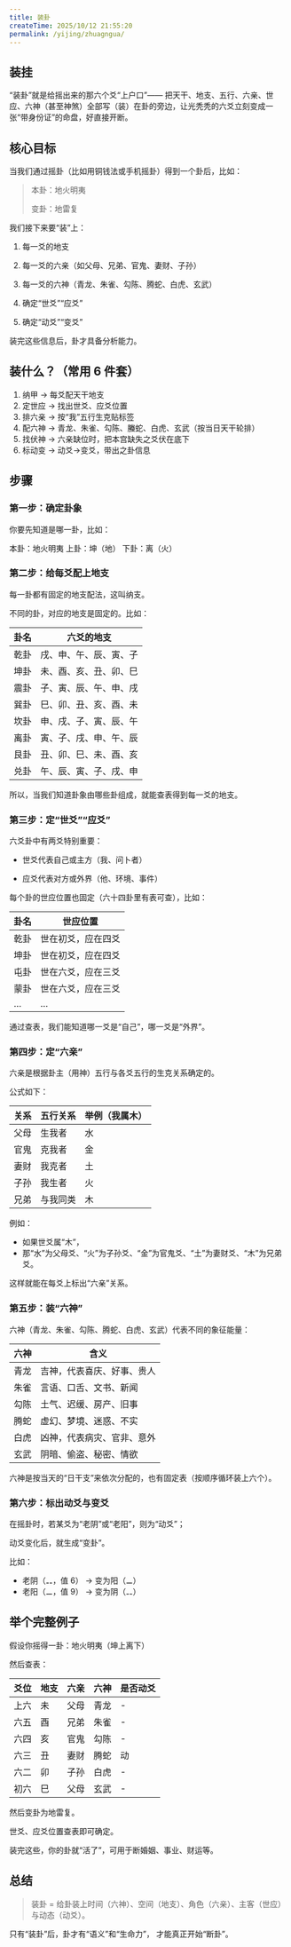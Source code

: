 ```yaml
---
title: 装卦
createTime: 2025/10/12 21:55:20
permalink: /yijing/zhuagngua/
---
```


## 装挂
“装卦”就是给摇出来的那六个爻“上户口”——
把天干、地支、五行、六亲、世应、六神（甚至神煞）全部写（装）在卦的旁边，让光秃秃的六爻立刻变成一张“带身份证”的命盘，好直接开断。

## 核心目标

当我们通过摇卦（比如用铜钱法或手机摇卦）得到一个卦后，比如：

> 本卦：地火明夷
> 
> 变卦：地雷复

我们接下来要“装”上：

1. 每一爻的地支

2. 每一爻的六亲（如父母、兄弟、官鬼、妻财、子孙）

3. 每一爻的六神（青龙、朱雀、勾陈、腾蛇、白虎、玄武）

4. 确定“世爻”“应爻”

5. 确定“动爻”“变爻”

装完这些信息后，卦才具备分析能力。


## 装什么？（常用 6 件套）

1. 纳甲 → 每爻配天干地支
2. 定世应 → 找出世爻、应爻位置
3. 排六亲 → 按“我”五行生克贴标签
4. 配六神 → 青龙、朱雀、勾陈、螣蛇、白虎、玄武（按当日天干轮排）
5. 找伏神 → 六亲缺位时，把本宫缺失之爻伏在底下
6. 标动变 → 动爻→变爻，带出之卦信息

## 步骤

### 第一步：确定卦象

你要先知道是哪一卦，比如：

本卦：地火明夷
上卦：坤（地）
下卦：离（火）

### 第二步：给每爻配上地支

每一卦都有固定的地支配法，这叫纳支。

不同的卦，对应的地支是固定的。比如：

| 卦名 | 六爻的地支             |
| ---- | ---------------------- |
| 乾卦 | 戌、申、午、辰、寅、子 |
| 坤卦 | 未、酉、亥、丑、卯、巳 |
| 震卦 | 子、寅、辰、午、申、戌 |
| 巽卦 | 巳、卯、丑、亥、酉、未 |
| 坎卦 | 申、戌、子、寅、辰、午 |
| 离卦 | 寅、子、戌、申、午、辰 |
| 艮卦 | 丑、卯、巳、未、酉、亥 |
| 兑卦 | 午、辰、寅、子、戌、申 |

所以，当我们知道卦象由哪些卦组成，就能查表得到每一爻的地支。

### 第三步：定“世爻”“应爻”

六爻卦中有两爻特别重要：

* 世爻代表自己或主方（我、问卜者）

* 应爻代表对方或外界（他、环境、事件）

每个卦的世应位置也固定（六十四卦里有表可查），比如：

| 卦名 | 世应位置           |
| ---- | ------------------ |
| 乾卦 | 世在初爻，应在四爻 |
| 坤卦 | 世在初爻，应在四爻 |
| 屯卦 | 世在六爻，应在三爻 |
| 蒙卦 | 世在六爻，应在三爻 |
| …    | …                  |

通过查表，我们能知道哪一爻是“自己”，哪一爻是“外界”。

### 第四步：定“六亲”

六亲是根据卦主（用神）五行与各爻五行的生克关系确定的。

公式如下：

| 关系 | 五行关系 | 举例（我属木） |
| ---- | -------- | -------------- |
| 父母 | 生我者   | 水             |
| 官鬼 | 克我者   | 金             |
| 妻财 | 我克者   | 土             |
| 子孙 | 我生者   | 火             |
| 兄弟 | 与我同类 | 木             |

例如：

* 如果世爻属“木”，
* 那“水”为父母爻、“火”为子孙爻、“金”为官鬼爻、“土”为妻财爻、“木”为兄弟爻。

这样就能在每爻上标出“六亲”关系。

### 第五步：装“六神”

六神（青龙、朱雀、勾陈、腾蛇、白虎、玄武）代表不同的象征能量：

| 六神 | 含义                       |
| ---- | -------------------------- |
| 青龙 | 吉神，代表喜庆、好事、贵人 |
| 朱雀 | 言语、口舌、文书、新闻     |
| 勾陈 | 土气、迟缓、房产、旧事     |
| 腾蛇 | 虚幻、梦境、迷惑、不实     |
| 白虎 | 凶神，代表病灾、官非、意外 |
| 玄武 | 阴暗、偷盗、秘密、情欲     |

六神是按当天的“日干支”来依次分配的，也有固定表（按顺序循环装上六个）。


### 第六步：标出动爻与变爻

在摇卦时，若某爻为“老阴”或“老阳”，则为“动爻”；

动爻变化后，就生成“变卦”。

比如：

* 老阴（⚋，值 6） → 变为阳（⚊）
* 老阳（⚊，值 9） → 变为阴（⚋）

## 举个完整例子

假设你摇得一卦：地火明夷（坤上离下）

然后查表：


| 爻位 | 地支 | 六亲 | 六神 | 是否动爻 |
| ---- | ---- | ---- | ---- | -------- |
| 上六 | 未   | 父母 | 青龙 | -        |
| 六五 | 酉   | 兄弟 | 朱雀 | -        |
| 六四 | 亥   | 官鬼 | 勾陈 | -        |
| 六三 | 丑   | 妻财 | 腾蛇 | 动       |
| 六二 | 卯   | 子孙 | 白虎 | -        |
| 初六 | 巳   | 父母 | 玄武 | -        |

然后变卦为地雷复。

世爻、应爻位置查表即可确定。

装完这些，你的卦就“活了”，可用于断婚姻、事业、财运等。

## 总结

> 装卦 = 给卦装上时间（六神）、空间（地支）、角色（六亲）、主客（世应）与动态（动爻）。

只有“装卦”后，卦才有“语义”和“生命力”，
才能真正开始“断卦”。